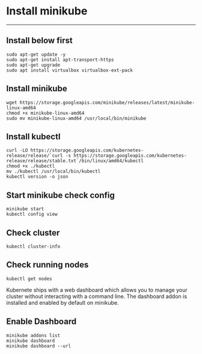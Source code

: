 
# Install minikube
------------------

## Install below first
```console
sudo apt-get update -y 
sudo apt-get install apt-transport-https
sudo apt-get upgrade 
sudo apt install virtualbox virtualbox-ext-pack
```


## Install minikube
```console
wget https://storage.googleapis.com/minikube/releases/latest/minikube-linux-amd64
chmod +x minikube-linux-amd64
sudo mv minikube-linux-amd64 /usr/local/bin/minikube
``` 

## Install kubectl
```console
curl -LO https://storage.googleapis.com/kubernetes-release/release/`curl -s https://storage.googleapis.com/kubernetes-release/release/stable.txt`/bin/linux/amd64/kubectl
chmod +x ./kubectl
mv ./kubectl /usr/local/bin/kubectl
kubectl version -o json 
 ```

## Start minikube check config
```console
minikube start
kubectl config view
```
## Check cluster
```console
kubectl cluster-info
```

## Check running nodes
```console
kubectl get nodes
```

Kubernete ships with a web dashboard which allows you to manage your cluster without interacting with a command line. The dashboard addon is installed and enabled by default on minikube.

## Enable Dashboard

```console
minikube addons list
minikube dashboard
minikube dashboard --url
```

